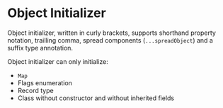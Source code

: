 # Object Initializer

Object initializer, written in curly brackets, supports shorthand property notation, trailling comma, spread components (`...spreadObject`) and a suffix type annotation.

Object initializer can only initialize:

- `Map`
- Flags enumeration
- Record type
- Class without constructor and without inherited fields